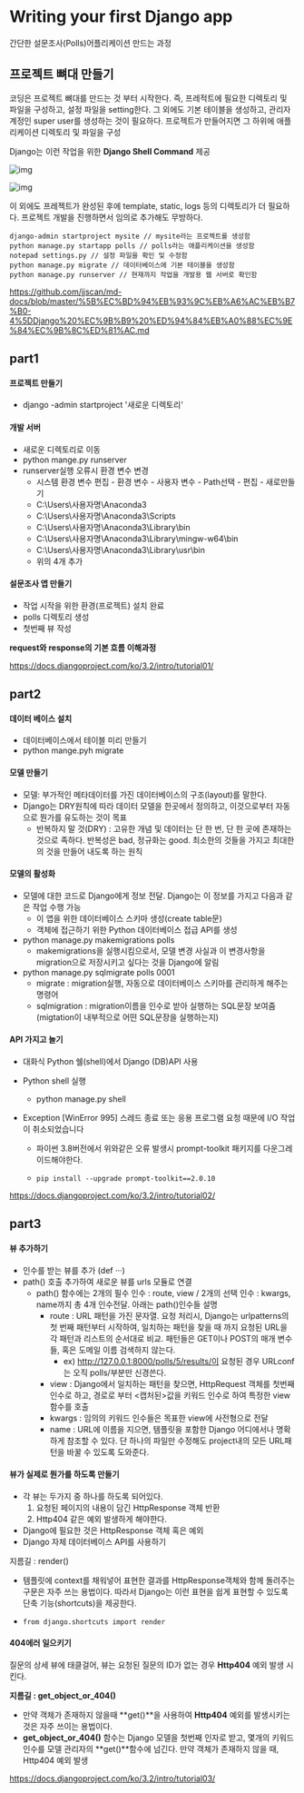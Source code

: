 # Writing your first Django app

간단한 설문조사(Polls)어플리케이션 만드는 과정

## 프로젝트 뼈대 만들기

코딩은 프로젝트 뼈대를 만드는 것 부터 시작한다. 즉, 프레적트에 필요한 디렉토리 및 파일을 구성하고, 설정 파일을 setting한다. 그 외에도 기본 테이블을 생성하고, 관리자 계정인 super user를 생성하는 것이 필요하다. 프로젝트가 만들어지면 그 하위에 애플리케이션 디렉토리 및 파일을 구성

Django는 이런 작업을 위한 **Django Shell Command** 제공

![img](https://camo.githubusercontent.com/1223e7fa2f825ca50c946547f6f1a5557070a0b0a65d71c7737d770e392aeab7/68747470733a2f2f626c6f6766696c65732e707374617469632e6e65742f4d6a41784f5441794d4468664d6a49672f4d4441784e5451354e6a45784d5449314d7a6b302e7961715f324e2d4d4c71512d516753746330555a64305f7838364b415a56426b6b3762466b687238533730672e2d754c6c61466d4177734b336b5630627142502d38355258315f654f6c4841515577384f6647314f5f5449672e4a5045472e6a6a7363616e2f312e4a5047)

![img](https://camo.githubusercontent.com/19f6ea7de1b01487a768af570d046603bf583a34971d0cadb4b4be14c72352bc/68747470733a2f2f626c6f6766696c65732e707374617469632e6e65742f4d6a41784f5441794d4468664d5463342f4d4441784e5451354e6a45784e7a49354f544d322e736d6c2d426e4842356e2d7272656545586c49344a6350626d5a7431383642595236356131664c37416834672e616872705f3065706b563361763745357a356155335956355357686f6634586f304d73776544344a6b5341672e4a5045472e6a6a7363616e2f332e4a5047)

이 외에도 프레젝트가 완성된 후에 template, static, logs 등의 디렉토리가 더 필요하다. 프로젝트 개발을 진행하면서 임의로 추가해도 무방하다.

```django
django-admin startproject mysite // mysite라는 프로젝트를 생성함
python manage.py startapp polls // polls라는 애플리케이션을 생성함
notepad settings.py // 설정 파일을 확인 및 수정함
python manage.py migrate // 데이터베이스에 기본 테이블을 생성함
python manage.py runserver // 현재까지 작업을 개발용 웹 서버로 확인함
```

https://github.com/jjscan/md-docs/blob/master/%5B%EC%BD%94%EB%93%9C%EB%A6%AC%EB%B7%B0-4%5DDjango%20%EC%9B%B9%20%ED%94%84%EB%A0%88%EC%9E%84%EC%9B%8C%ED%81%AC.md

## part1

#### 프로젝트 만들기 

- django -admin startproject '새로운 디렉토리'

#### 개발 서버

- 새로운 디렉토리로 이동
- python mange.py runserver
- runserver실행 오류시 환경 변수 변경
  - 시스템 환경 변수 편집 - 환경 변수 - 사용자 변수 - Path선택 - 편집 - 새로만들기
  - C:\Users\사용자명\Anaconda3
  - C:\Users\사용자명\Anaconda3\Scripts
  - C:\Users\사용자명\Anaconda3\Library\bin
  - C:\Users\사용자명\Anaconda3\Library\mingw-w64\bin
  - C:\Users\사용자명\Anaconda3\Library\usr\bin
  - 위의 4개 추가

#### 설문조사 앱 만들기

- 작업 시작을 위한 환경(프로젝트) 설치 완료
- polls 디렉토리 생성
- 첫번째 뷰 작성

**request와 response의 기본 흐름 이해과정**

https://docs.djangoproject.com/ko/3.2/intro/tutorial01/



## part2

#### 데이터 베이스 설치

- 데이터베이스에서 테이블 미리 만들기
- python mange.pyh migrate

#### 모델 만들기

- 모델: 부가적인 메타데이터를 가진 데이터베이스의 구조(layout)를 말한다.
- Django는 DRY원칙에 따라 데이터 모델을 한곳에서 정의하고, 이것으로부터 자동으로 뭔가를 유도하는 것이 목표
  - 반복하지 말 것(DRY) : 고유한 개념 및 데이터는 단 한 번, 단 한 곳에 존재하는 것으로 족하다. 반복성은 bad, 정규화는 good. 최소한의 것들을 가지고 최대한의 것을 만들어 내도록 하는 원칙

#### 모델의 활성화

- 모델에 대한 코드로 Django에게 정보 전달. Django는 이 정보를 가지고 다음과 같은 작업 수행 가능
  - 이 앱을 위한 데이터베이스 스키마 생성(create table문)
  - 객체에 접근하기 위한 Python 데이터베이스 접급 API를 생성
- python manage.py makemigrations polls
  - makemigrations을 실행시킴으로서, 모델 변경 사실과 이 변경사항을 migration으로 저장시키고 싶다는 것을 Django에 알림
- python manage.py sqlmigrate polls 0001
  - migrate : migration실행, 자동으로 데이터베이스 스키마를 관리하게 해주는 명령어
  - sqlmigration : migration이름을 인수로 받아 실행하는 SQL문장 보여줌 (migtation이 내부적으로 어떤 SQL문장을 실행하는지)

#### API 가지고 놀기

- 대화식 Python 쉘(shell)에서 Django (DB)API 사용

- Python shell 실행

  - python manage.py shell

- Exception [WinError 995] 스레드 종료 또는 응용 프로그램 요청 때문에 I/O 작업이 취소되었습니다

  - 파이썬 3.8버전에서 위와같은 오류 발생시 prompt-toolkit 패키지를 다운그레이드해야한다.

  - ```
    pip install --upgrade prompt-toolkit==2.0.10
    ```

https://docs.djangoproject.com/ko/3.2/intro/tutorial02/



## part3

#### 뷰 추가하기

- 인수를 받는 뷰를 추가 (def ···)
- path() 호출 추가하여 새로운 뷰를 urls 모듈로 연결
  - path() 함수에는 2개의 필수 인수 : route, view / 2개의 선택 인수 : kwargs, name까지 총 4개 인수전달. 아래는 path()인수들 설명
    - route : URL 패턴을 가진 문자열. 요청 처리시, Django는 urlpatterns의 첫 번째 패턴부터 시작하여, 일치하는 패턴을 찾을 때 까지 요청된 URL을 각 패턴과 리스트의 순서대로 비교. 패턴들은 GET이나 POST의 매개 변수들, 혹은 도메일 이름 검색하지 않는다. 
      - ex) http://127.0.0.1:8000/polls/5/results/이 요청된 경우 URLconf는 오직 polls/부분만 신경쓴다.
    - view : Django에서 일치하는 패턴을 찾으면, HttpRequest 객체를 첫번째 인수로 하고, 경로로 부터 <캡처된>값을 키워드 인수로 하여 특정한 view함수를 호출
    - kwargs : 임의의 키워드 인수들은 목표한 view에 사전형으로 전달
    - name : URL에 이름을 지으면, 템플릿을 포함한 Django 어디에서나 명확하게 참조할 수 있다. 단 하나의 파일만 수정해도 project내의 모든 URL패턴을 바꿀 수 있도록 도와준다.

#### 뷰가 실제로 뭔가를 하도록 만들기

- 각 뷰는 두가지 중 하나를 하도록 되어있다.
  1. 요청된 페이지의 내용이 담긴 HttpResponse 객체 반환
  2. Http404 같은 예외 발생하게 해야한다.
- Django에 필요한 것은 HttpResponse 객체 혹은 예외
- Django 자체 데이터베이스 API를 사용하기

지름길 : render()

- 템플릿에 context를 채워넣어 표현한 결과를 HttpResponse객체와 함께 돌려주는 구문은 자주 쓰는 용법이다. 따라서 Django는 이런 표현을 쉽게 표현할 수 있도록 단축 기능(shortcuts)을 제공한다. 

- ```django
  from django.shortcuts import render
  ```



#### 404에러 일으키기

질문의 상세 뷰에 태클걸어, 뷰는 요청된 질문의 ID가 없는 경우 **Http404** 예외 발생 시킨다.

**지름길 : get_object_or_404()**

- 만약 객체가 존재하지 않을때 **get()**을 사용하여 **Http404** 예외를 발생시키는 것은 자주 쓰이는 용법이다.
-  **get_object_or_404()** 함수는 Django 모델을 첫번째 인자로 받고, 몇개의 키워드 인수를 모델 관리자의 **get()**함수에 넘긴다. 만약 객체가 존재하지 않을 때, Http404 예외 발생

https://docs.djangoproject.com/ko/3.2/intro/tutorial03/

